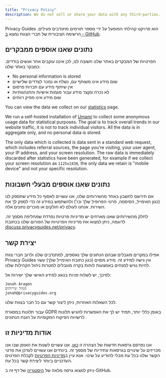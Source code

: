 ```yaml
---
title: "Privacy Policy"
description: We do not sell or share your data with any third-parties.
---
```


Privacy Guides הוא פרויקט קהילתי המופעל על ידי מספר תורמים מתנדבים פעילים. הרשימה הציבורית של חברי הצוות נמצא [ב - GitHub](https://github.com/orgs/privacyguides/people).

## נתונים שאנו אוספים ממבקרים

הפרטיות של המבקרים באתר שלנו חשובה לנו, לכן איננו עוקבים אחר אנשים בודדים. כמבקר באתר שלנו:

- No personal information is stored
- שום מידע אינו משותף עם, נשלח או נמכר לצדדים שלישיים
- אין שיתוף מידע עם חברות פרסום
- לא נכרה ונקצר מידע עבור מגמות אישיות והתנהגותיות
- שום מידע אינו מפיק רווחים

You can view the data we collect on our [statistics](statistics.md) page.

We run a self-hosted installation of [Umami](https://umami.is) to collect some anonymous usage data for statistical purposes. The goal is to track overall trends in our website traffic, it is not to track individual visitors. All the data is in aggregate only, and no personal data is stored.

The only data which is collected is data sent in a standard web request, which includes referral sources, the page you're visiting, your user agent, your IP address, and your screen resolution. The raw data is immediately discarded after statistics have been generated, for example if we collect your screen resolution as `1125x2436`, the only data we retain is "mobile device" and not your specific resolution.

## נתונים שאנו אוספים מבעלי חשבונות

אם תירשם לחשבון באחד מהשירותים שלנו, אנו עשויים לאסוף כל מידע שתספק לנו (כגון האימייל, הסיסמה, פרטי הפרופיל שלך וכו') ולהשתמש במידע זה כדי לספק לך את השירות. אנחנו לעולם לא חולקים או מוכרים נתונים אלה.

לחלק מהשירותים שאנו מארחים יש מדיניות פרטיות נפרדת שמחליפה מסמך זה. לדוגמה, ניתן למצוא את מדיניות הפרטיות של הפורום שלנו בכתובת [discuss.privacyguides.net/privacy](https://discuss.privacyguides.net/privacy).

## יצירת קשר

אפילו במקרים מוגבלים שבהם הנתונים שלך נאספים, למתנדבים שלנו ולרוב חברי צוות Privacy Guides אין גישה למידע זה. מידע מסוים (כגון כתובת האימייל שלך) עשוי להיות נגיש למנחים באמצעות לוחות בקרה מוגבלים למטרות ניהול הקהילות שלנו.

לפיכך, יש לשלוח פניות בנוגע למידע האישי שלך ישירות אל:

```text
Jonah Aragon
מנהל שירותים
jonah@privacyguides.org
```

לכל השאלות האחרות, ניתן ליצור קשר עם כל חבר בצוות שלנו.

עבור תלונות במסגרת GDPR באופן כללי יותר, תמיד יש לך את האפשרות להגיש תלונות לרשויות הפיקוח המקומיות על הגנת הנתונים.

## אודות מדיניות זו

אנו נפרסם גרסאות חדשות של הצהרה זו [כאן](privacy-policy.md). אנו עשויים לשנות את האופן שבו אנו מכריזים על שינויים בגרסאות עתידיות של מסמך זה. בינתיים אנו עשויים לעדכן את פרטי הקשר שלנו בכל עת מבלי להודיע על שינוי. אנא עיין ב[מדיניות הפרטיות](privacy-policy.md) לקבלת הפרטים העדכניים ביותר ליצירת קשר בכל עת.

ניתן למצוא גרסה מלאה של [היסטוריה](https://github.com/privacyguides/privacyguides.org/commits/main/docs/about/privacy-policy.md) של דף זה ב-GitHub.

